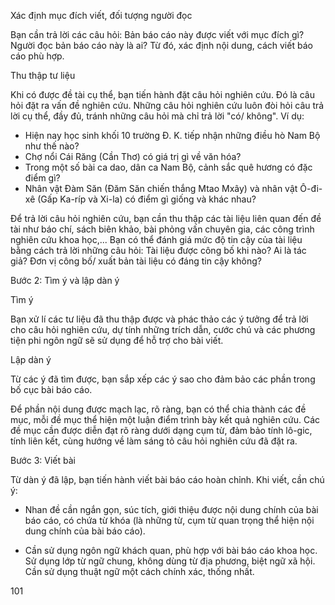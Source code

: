 Xác định mục đích viết, đối tượng người đọc

Bạn cần trả lời các câu hỏi: Bản báo cáo này được viết với mục đích gì? Người đọc bản báo cáo này là ai? Từ đó, xác định nội dung, cách viết báo cáo phù hợp.

Thu thập tư liệu

Khi có được đề tài cụ thể, bạn tiến hành đặt câu hỏi nghiên cứu. Đó là câu hỏi đặt ra vấn đề nghiên cứu. Những câu hỏi nghiên cứu luôn đòi hỏi câu trả lời cụ thể, đầy đủ, tránh những câu hỏi mà chỉ trả lời "có/ không". Ví dụ:

- Hiện nay học sinh khối 10 trường Đ. K. tiếp nhận những điều hò Nam Bộ như thế nào?
- Chợ nổi Cái Răng (Cần Thơ) có giá trị gì về văn hóa?
- Trong một số bài ca dao, dân ca Nam Bộ, cảnh sắc quê hương có đặc điểm gì?
- Nhân vật Đàm Săn (Đăm Săn chiến thắng Mtao Mxây) và nhân vật Ô-đi-xê (Gấp Ka-ríp và Xi-la) có điểm gì giống và khác nhau?

Để trả lời câu hỏi nghiên cứu, bạn cần thu thập các tài liệu liên quan đến đề tài như báo chí, sách biên khảo, bài phỏng vấn chuyên gia, các công trình nghiên cứu khoa học,... Bạn có thể đánh giá mức độ tin cậy của tài liệu bằng cách trả lời những câu hỏi: Tài liệu được công bố khi nào? Ai là tác giả? Đơn vị công bố/ xuất bản tài liệu có đáng tin cậy không?

Bước 2: Tìm ý và lập dàn ý

Tìm ý

Bạn xử lí các tư liệu đã thu thập được và phác thảo các ý tưởng để trả lời cho câu hỏi nghiên cứu, dự tính những trích dẫn, cước chú và các phương tiện phi ngôn ngữ sẽ sử dụng để hỗ trợ cho bài viết.

Lập dàn ý

Từ các ý đã tìm được, bạn sắp xếp các ý sao cho đảm bảo các phần trong bố cục bài báo cáo.

Để phần nội dung được mạch lạc, rõ ràng, bạn có thể chia thành các đề mục, mỗi đề mục thể hiện một luận điểm trình bày kết quả nghiên cứu. Các đề mục cần được diễn đạt rõ ràng dưới dạng cụm từ, đảm bảo tính lô-gic, tính liên kết, cùng hướng về làm sáng tỏ câu hỏi nghiên cứu đã đặt ra.

Bước 3: Viết bài

Từ dàn ý đã lập, bạn tiến hành viết bài báo cáo hoàn chỉnh. Khi viết, cần chú ý:

- Nhan đề cần ngắn gọn, súc tích, giới thiệu được nội dung chính của bài báo cáo, có chứa từ khóa (là những từ, cụm từ quan trọng thể hiện nội dung chính của bài báo cáo).

- Cần sử dụng ngôn ngữ khách quan, phù hợp với bài báo cáo khoa học. Sử dụng lớp từ ngữ chung, không dùng từ địa phương, biệt ngữ xã hội. Cần sử dụng thuật ngữ một cách chính xác, thống nhất.

101